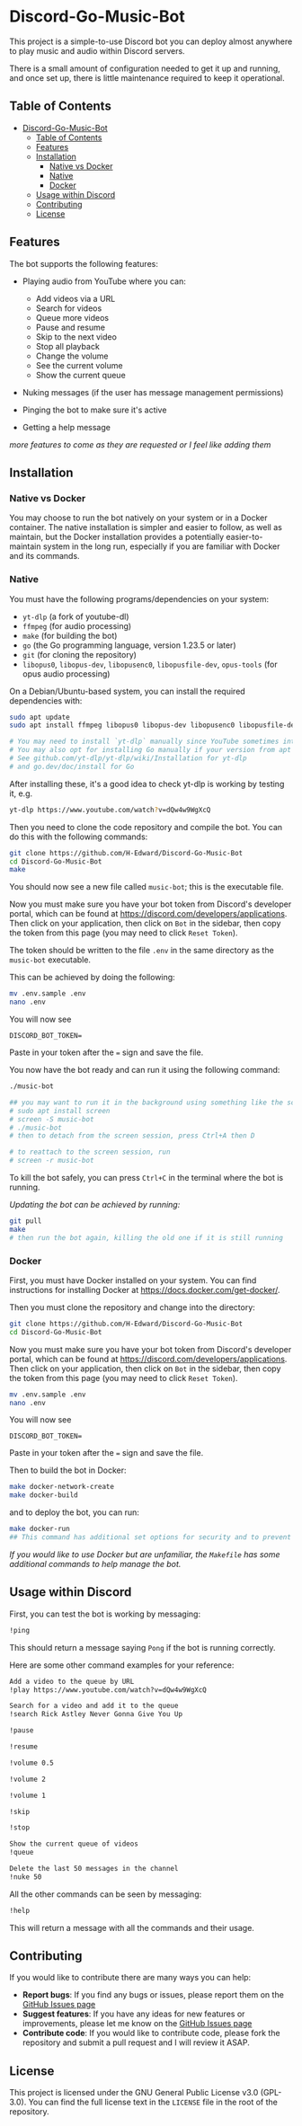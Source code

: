 # Discord-Go-Music-Bot

This project is a simple-to-use Discord bot you can deploy almost anywhere to play music and audio within Discord servers.

There is a small amount of configuration needed to get it up and running, and once set up, there is little maintenance required to keep it operational.

## Table of Contents

- [Discord-Go-Music-Bot](#discord-go-music-bot)
  - [Table of Contents](#table-of-contents)
  - [Features](#features)
  - [Installation](#installation)
    - [Native vs Docker](#native-vs-docker)
    - [Native](#native)
    - [Docker](#docker)
  - [Usage within Discord](#usage-within-discord)
  - [Contributing](#contributing)
  - [License](#license)

## Features

The bot supports the following features:

- Playing audio from YouTube where you can:
  - Add videos via a URL
  - Search for videos
  - Queue more videos
  - Pause and resume
  - Skip to the next video
  - Stop all playback
  - Change the volume
  - See the current volume
  - Show the current queue

- Nuking messages (if the user has message management permissions)

- Pinging the bot to make sure it's active

- Getting a help message

_more features to come as they are requested or I feel like adding them_

## Installation

### Native vs Docker

You may choose to run the bot natively on your system or in a Docker container. The native installation is simpler and easier to follow, as well as maintain, but the Docker installation provides a potentially easier-to-maintain system in the long run, especially if you are familiar with Docker and its commands.

### Native

You must have the following programs/dependencies on your system:

- `yt-dlp` (a fork of youtube-dl)
- `ffmpeg` (for audio processing)
- `make` (for building the bot)
- `go` (the Go programming language, version 1.23.5 or later)
- `git` (for cloning the repository)
- `libopus0`, `libopus-dev`, `libopusenc0`, `libopusfile-dev`, `opus-tools` (for opus audio processing)

On a Debian/Ubuntu-based system, you can install the required dependencies with:

```bash
sudo apt update
sudo apt install ffmpeg libopus0 libopus-dev libopusenc0 libopusfile-dev opus-tools golang make yt-dlp git

# You may need to install `yt-dlp` manually since YouTube sometimes interferes with yt-dlp's video download process.
# You may also opt for installing Go manually if your version from apt is too old.
# See github.com/yt-dlp/yt-dlp/wiki/Installation for yt-dlp
# and go.dev/doc/install for Go
```

After installing these, it's a good idea to check yt-dlp is working by testing it, e.g.

```bash
yt-dlp https://www.youtube.com/watch?v=dQw4w9WgXcQ
```

Then you need to clone the code repository and compile the bot. You can do this with the following commands:

```bash
git clone https://github.com/H-Edward/Discord-Go-Music-Bot
cd Discord-Go-Music-Bot
make
```

You should now see a new file called `music-bot`; this is the executable file.

Now you must make sure you have your bot token from Discord's developer portal,
which can be found at https://discord.com/developers/applications. Then click on your application, then click on `Bot` in the sidebar, then copy the token from this page (you may need to click `Reset Token`).

The token should be written to the file `.env` in the same directory as the `music-bot` executable.

This can be achieved by doing the following:

```bash
mv .env.sample .env 
nano .env
```

You will now see

`DISCORD_BOT_TOKEN=`

Paste in your token after the `=` sign and save the file.

You now have the bot ready and can run it using the following command:

```bash
./music-bot

## you may want to run it in the background using something like the screen command so the bot doesn't stop when you close the terminal
# sudo apt install screen
# screen -S music-bot
# ./music-bot
# then to detach from the screen session, press Ctrl+A then D

# to reattach to the screen session, run
# screen -r music-bot
```

To kill the bot safely, you can press `Ctrl+C` in the terminal where the bot is running.

*Updating the bot can be achieved by running:*

```bash
git pull
make
# then run the bot again, killing the old one if it is still running
```


### Docker

First, you must have Docker installed on your system. You can find instructions for installing Docker at https://docs.docker.com/get-docker/.

Then you must clone the repository and change into the directory:

```bash
git clone https://github.com/H-Edward/Discord-Go-Music-Bot
cd Discord-Go-Music-Bot
```

Now you must make sure you have your bot token from Discord's developer portal,
which can be found at https://discord.com/developers/applications. Then click on your application, then click on `Bot` in the sidebar, then copy the token from this page (you may need to click `Reset Token`).

```bash
mv .env.sample .env 
nano .env
```

You will now see

`DISCORD_BOT_TOKEN=`

Paste in your token after the `=` sign and save the file.

Then to build the bot in Docker:

```bash
make docker-network-create
make docker-build
```

and to deploy the bot, you can run:

```bash
make docker-run
## This command has additional set options for security and to prevent resource hogging
```

_If you would like to use Docker but are unfamiliar, the `Makefile` has some additional commands to help manage the bot._

## Usage within Discord

First, you can test the bot is working by messaging:

```txt
!ping
```

This should return a message saying `Pong` if the bot is running correctly.

Here are some other command examples for your reference:

```txt
Add a video to the queue by URL
!play https://www.youtube.com/watch?v=dQw4w9WgXcQ

Search for a video and add it to the queue
!search Rick Astley Never Gonna Give You Up

!pause

!resume

!volume 0.5

!volume 2

!volume 1

!skip

!stop

Show the current queue of videos
!queue

Delete the last 50 messages in the channel
!nuke 50
```

All the other commands can be seen by messaging:

```txt
!help
```

This will return a message with all the commands and their usage.

## Contributing

If you would like to contribute there are many ways you can help:

- **Report bugs**: If you find any bugs or issues, please report them on the [GitHub Issues page](https://github.com/H-Edward/Discord-Go-Music-Bot/issues)
- **Suggest features**: If you have any ideas for new features or improvements, please let me know on the [GitHub Issues page](https://github.com/H-Edward/Discord-Go-Music-Bot/issues)
- **Contribute code**: If you would like to contribute code, please fork the repository and submit a pull request and I will review it ASAP.

## License

This project is licensed under the GNU General Public License v3.0 (GPL-3.0). You can find the full license text in the `LICENSE` file in the root of the repository.

